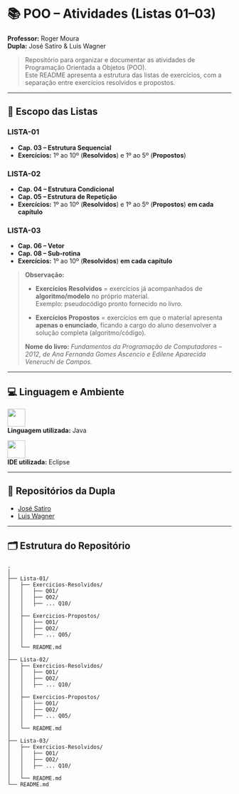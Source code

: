 # 📚 POO – Atividades (Listas 01–03)

**Professor:** Roger Moura  
**Dupla:** José Satiro & Luis Wagner

> Repositório para organizar e documentar as atividades de Programação Orientada a Objetos (POO).  
> Este README apresenta a estrutura das listas de exercícios, com a separação entre exercícios resolvidos e propostos.


---
## 🎯 Escopo das Listas

### LISTA-01
- **Cap. 03 – Estrutura Sequencial**
- **Exercícios:** 1º ao 10º (**Resolvidos**) e 1º ao 5º (**Propostos**)

### LISTA-02
- **Cap. 04 – Estrutura Condicional**
- **Cap. 05 – Estrutura de Repetição**
- **Exercícios:** 1º ao 10º (**Resolvidos**) e 1º ao 5º (**Propostos**) **em cada capítulo**

### LISTA-03
- **Cap. 06 – Vetor**
- **Cap. 08 – Sub-rotina**
- **Exercícios:** 1º ao 10º (**Resolvidos**) **em cada capítulo**

> **Observação:**  
> - **Exercícios Resolvidos** = exercícios já acompanhados de **algoritmo/modelo** no próprio material.  
>   Exemplo: pseudocódigo pronto fornecido no livro.  
>
> - **Exercícios Propostos** = exercícios em que o material apresenta **apenas o enunciado**, ficando a cargo do aluno desenvolver a solução completa (algoritmo/código).  
>
> **Nome do livro:** *Fundamentos da Programação de Computadores – 2012, de Ana Fernanda Gomes Ascencio e Edilene Aparecida Veneruchi de Campos.*

---

## 💻 Linguagem e Ambiente

<p align="left">
  <img src="https://skillicons.dev/icons?i=java" height="40" /><br>
  <strong>Linguagem utilizada:</strong> Java
</p>

<p align="left">
  <img src="https://skillicons.dev/icons?i=eclipse" height="40" /><br>
  <strong>IDE utilizada:</strong> Eclipse
</p>

---

## 🔗 Repositórios da Dupla
- [José Satiro](https://github.com/SatiroDev)
- [Luis Wagner](https://github.com/colarin)


---

## 🗂 Estrutura do Repositório

```text
.
│
├── Lista-01/
│   ├── Exercicios-Resolvidos/
│   │   ├── Q01/
│   │   ├── Q02/
│   │   ├── ... Q10/
│   │
│   ├── Exercicios-Propostos/
│   │   ├── Q01/
│   │   ├── Q02/
│   │   ├── ... Q05/
│   │
│   └── README.md
│
├── Lista-02/
│   ├── Exercicios-Resolvidos/
│   │   ├── Q01/
│   │   ├── Q02/
│   │   ├── ... Q10/
│   │
│   ├── Exercicios-Propostos/
│   │   ├── Q01/
│   │   ├── Q02/
│   │   ├── ... Q05/
│   │
│   └── README.md
│
├── Lista-03/
│   ├── Exercicios-Resolvidos/
│   │   ├── Q01/
│   │   ├── Q02/
│   │   ├── ... Q10/
│   │
│   └── README.md
└── README.md
```




